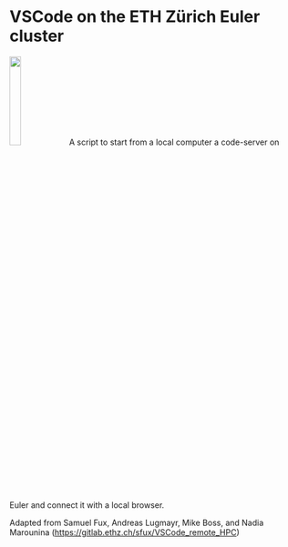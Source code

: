 # VSCode on the ETH Zürich Euler cluster
<img width="20%" src="https://upload.wikimedia.org/wikipedia/commons/9/99/ETH_Z%C3%BCrich_Logo_black.svg" />
A script to start from a local computer a code-server on Euler and connect it with a local browser.

Adapted from Samuel Fux, Andreas Lugmayr, Mike Boss, and Nadia Marounina (https://gitlab.ethz.ch/sfux/VSCode_remote_HPC)

